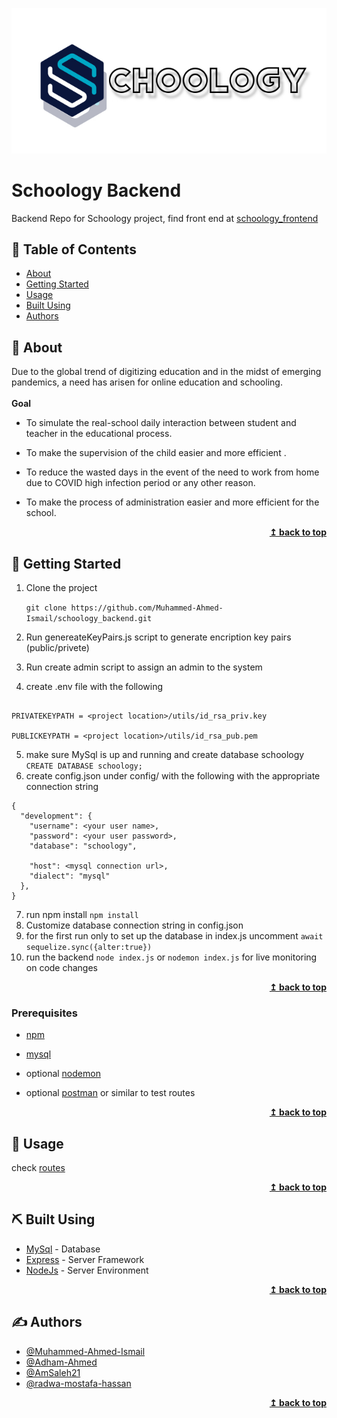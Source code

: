<div align="center">

  ![image](./README_files/logo_word.jpg)

</div>

# Schoology Backend


Backend Repo for Schoology project, find front end at [schoology_frontend](https://github.com/Mohamed-EmadEldin/skoology-LMS.git)


## 📝 Table of Contents
- [About](#-about)
- [Getting Started](#-getting-started)
- [Usage](#-usage)
- [Built Using](#%EF%B8%8F-built-using)
- [Authors](#%EF%B8%8F-authors)

## 🧐 About
Due to the global trend of digitizing education and in the midst of emerging pandemics, a need has arisen for online education and schooling. <br/><br/>
<strong>Goal</strong> <br/>
 - To simulate the real-school daily interaction between student and teacher in the educational process.

 - To make the supervision of the child easier and more efficient .

 - To reduce the wasted days in the event of the need to work from home due to COVID high infection period or any other reason.

 - To make the process of administration easier and more efficient for the school.

<div align="right">
    <b><a href="#top">↥ back to top</a></b>
</div>

## 🏁 Getting Started

1) Clone the project

   ``` git clone https://github.com/Muhammed-Ahmed-Ismail/schoology_backend.git ```

2) Run genereateKeyPairs.js script to generate encription key pairs (public/privete)
3) Run create admin script to assign an admin to the system
4) create .env file with the following
```

PRIVATEKEYPATH = <project location>/utils/id_rsa_priv.key

PUBLICKEYPATH = <project location>/utils/id_rsa_pub.pem

```
5) make sure MySql is up and running and create database schoology
``` CREATE DATABASE schoology; ```
6) create config.json under config/ with the following with the appropriate connection string
```
{
  "development": {
    "username": <your user name>,
    "password": <your user password>,
    "database": "schoology",

    "host": <mysql connection url>,
    "dialect": "mysql"
  },
}
```
7) run npm install ``` npm install ```
8) Customize database connection string in config.json
9) for the first run only to set up the database in index.js uncomment ``` await sequelize.sync({alter:true}) ```
10) run the backend ```node index.js``` or ```nodemon index.js``` for live monitoring on code changes

<div align="right">
    <b><a href="#top">↥ back to top</a></b>
</div>

### Prerequisites

- [npm](https://npmjs.com)

- [mysql](https://www.mysql.com)

- optional [nodemon](https://www.npmjs.com/package/nodemon)

- optional [postman](https://www.postman.com) or similar to test routes

<div align="right">
    <b><a href="#top">↥ back to top</a></b>
</div>

## 🎈 Usage

check [routes](./routes/routes.js)

<div align="right">
    <b><a href="#top">↥ back to top</a></b>
</div>

## ⛏️ Built Using
- [MySql](https://www.mysql.com/) - Database
- [Express](https://expressjs.com/) - Server Framework
- [NodeJs](https://nodejs.org/en/) - Server Environment

<div align="right">
    <b><a href="#top">↥ back to top</a></b>
</div>

## ✍️ Authors

- [@Muhammed-Ahmed-Ismail](https://github.com/Muhammed-Ahmed-Ismail)
- [@Adham-Ahmed](https://github.com/Adham-Ahmed)
- [@AmSaleh21](https://github.com/AmSaleh21)
- [@radwa-mostafa-hassan](https://github.com/radwa-mostafa-hassan)

<div align="right">
    <b><a href="#top">↥ back to top</a></b>
</div>
